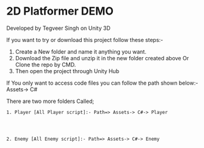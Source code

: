 # 2D Platformer DEMO

Developed by Tegveer Singh on Unity 3D

If you want to try or download this project follow these steps:-
  1. Create a New folder and name it anything you want.
  2. Download the Zip file and unzip it in the new folder created above Or Clone the repo by CMD.
  3. Then open the project through Unity Hub

If You only want to access code files you can follow the path shown below:-
  Assets-> C#





  
  There are two more folders Called;


  
    1. Player [All Player script]:- Path=> Assets-> C#-> Player



    
    2. Enemy [All Enemy script]:- Path=> Assets-> C#-> Enemy
